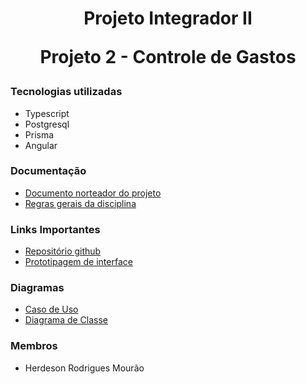 <div align="center">
    <h1>
        Projeto Integrador II
        <p> Projeto 2 - Controle de Gastos </p>
    </h1>
</div>

### Tecnologias utilizadas

* Typescript
* Postgresql
* Prisma
* Angular

### Documentação 

* [Documento norteador do projeto](https://github.com/HerdesonMourao/projeto-integrador-2/blob/master/Docs/descricao_projeto.pdf)
* [Regras gerais da disciplina](https://github.com/HerdesonMourao/projeto-integrador-2/blob/master/Docs/regras_gerais.pdf)

### Links Importantes

* [Repositório github](https://github.com/HerdesonMourao/projeto-integrador-2)
* [Prototipagem de interface](https://www.figma.com/file/Zokd6iGIaSWNL2n1ocEJG3/PI2?node-id=0%3A1)

### Diagramas

* [Caso de Uso](https://github.com/HerdesonMourao/projeto-integrador-2/blob/master/Docs/Diagramas/CasoDeUsoVersao01.png)
* [Diagrama de Classe](https://github.com/HerdesonMourao/projeto-integrador-2/blob/master/Docs/Diagramas/DiagramaDeClasseVersao02.png)

### Membros

* Herdeson Rodrigues Mourão